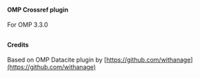 #### OMP Crossref plugin

For OMP 3.3.0


##



####  Credits

Based on OMP Datacite plugin by [https://github.com/withanage](https://github.com/withanage)
